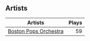 ## Artists
Artists | Plays 
----- | -----: 
[Boston Pops Orchestra](/artists/boston-pops-orchestra-136372) | 59

